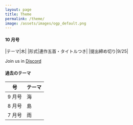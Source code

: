 ```yaml
---
layout: page
title: Theme
permalink: /theme/
image: /assets/images/ogp_default.png
---
```


#### 10 月号

|テーマ|木|
|形式|連作五首・タイトルつき|
|提出締め切り|9/25|

Join us in <i class="fa-brands fa-discord"></i> [Discord](https://discord.gg/WyV2XHN6z2)

#### 過去のテーマ

| 号     | テーマ |
| ------ | ------ |
| 9 月号 | 海     |
| 8 月号 | 島     |
| 7 月号 | 雨     |
